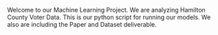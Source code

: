 Welcome to our Machine Learning Project.
We are analyzing Hamilton County Voter Data. 
This is our python script for running our models. 
We also are including the Paper and Dataset deliverable.
